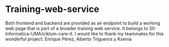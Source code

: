 # Training-web-service
Both frontend and backend are provided as an endpoint to build a working web page that is part of a broader training web service. It belongs to SII-Informatica-UMA/ciklum-care-it.
I would like to thank my teammates for this wonderful project: Enrique Pérez, Alberto Trigueros y Ksenia
